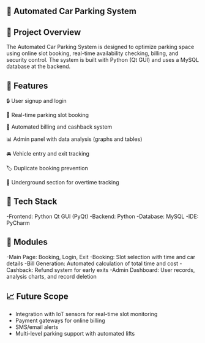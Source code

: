 ## 🚗 Automated Car Parking System

## 📌 Project Overview
The Automated Car Parking System is designed to optimize parking space using online slot booking, real-time availability checking, billing, and security control. The system is built with Python (Qt GUI) and uses a MySQL database at the backend.

## 🎯 Features
🔒 User signup and login

📆 Real-time parking slot booking

🧾 Automated billing and cashback system

📊 Admin panel with data analysis (graphs and tables)

🚘 Vehicle entry and exit tracking

🏷️ Duplicate booking prevention

🛑 Underground section for overtime tracking

## 🧰 Tech Stack
-Frontend: Python Qt GUI (PyQt)
-Backend: Python
-Database: MySQL
-IDE: PyCharm

## 📂 Modules
-Main Page: Booking, Login, Exit
-Booking: Slot selection with time and car details
-Bill Generation: Automated calculation of total time and cost
-Cashback: Refund system for early exits
-Admin Dashboard: User records, analysis charts, and record deletion

## 📈 Future Scope
- Integration with IoT sensors for real-time slot monitoring
- Payment gateways for online billing
- SMS/email alerts
- Multi-level parking support with automated lifts

